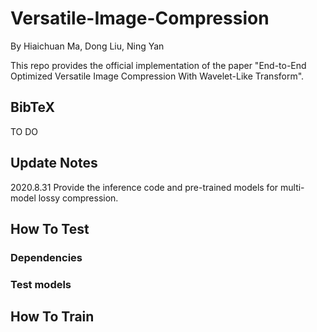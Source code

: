 # Versatile-Image-Compression
By Hiaichuan Ma, Dong Liu, Ning Yan

This repo provides the official implementation of the paper "End-to-End Optimized Versatile Image Compression With Wavelet-Like Transform".

## **BibTeX**

TO DO

## **Update Notes**

2020.8.31 Provide the inference code and pre-trained models for multi-model lossy compression.

## **How To Test**

### **Dependencies**

### **Test models**

## **How To Train**
